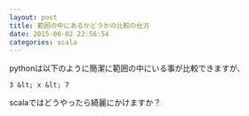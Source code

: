 ```yaml
---
layout: post
title: 範囲の中にあるかどうかの比較の仕方
date: 2015-06-02 22:56:54
categories: scala
---
```

<p>pythonは以下のように簡潔に範囲の中にいる事が比較できますが、</p>

```
3 &lt; x &lt; 7
```

<p>scalaではどうやったら綺麗にかけますか？</p>
